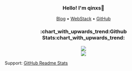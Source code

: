 <!--
Some ideas:

- 🔭 I’m currently working on ...
- 🌱 I’m currently learning ...
- 👯 I’m looking to collaborate on ...
- 🤔 I’m looking for help with ...
- 💬 Ask me about ...
- 📫 How to reach me: ...
- 😄 Pronouns: ...
- ⚡ Fun fact: ...
-->

<h3 align="center">Hello! I'm qinxs👋 </h3>

<p align="center">
  <a href="https://7bxing.com/">Blog</a> •
  <a href="https://nav.7bxing.com/">WebStack</a> •
  <a href="https://github.com/qinxs">GitHub</a>
</p>


<div align="center">

<h3>:chart_with_upwards_trend:Github Stats:chart_with_upwards_trend:</h3>

<a href="#" title="GitHub Stats">
  <img src="https://github-stats.7bxing.com/api?username=qinxs&show_icons=true&count_private=true">
</a>
<br/>

<a href="#"  title="Most Used Languages">
  <img src="https://github-stats.7bxing.com/api/top-langs/?username=qinxs&count_private=true&layout=compact">
</a>

</div>

Support: [GitHub Readme Stats](https://github.com/anuraghazra/github-readme-stats)
